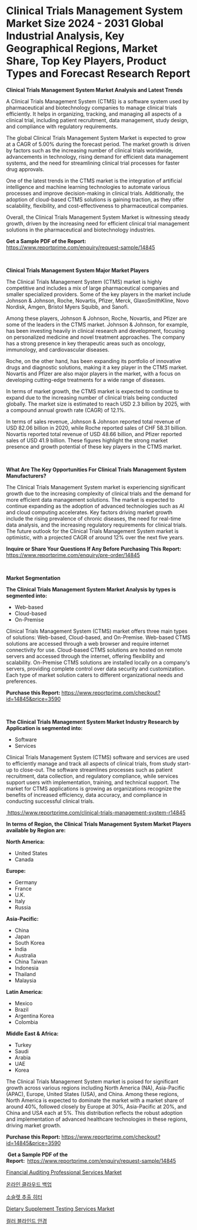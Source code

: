 <p><h1>Clinical Trials Management System Market Size 2024 - 2031 Global Industrial Analysis, Key Geographical Regions, Market Share, Top Key Players, Product Types and Forecast Research Report</h1></p><p><strong>Clinical Trials Management System Market Analysis and Latest Trends</strong></p>
<p><p>A Clinical Trials Management System (CTMS) is a software system used by pharmaceutical and biotechnology companies to manage clinical trials efficiently. It helps in organizing, tracking, and managing all aspects of a clinical trial, including patient recruitment, data management, study design, and compliance with regulatory requirements.</p><p>The global Clinical Trials Management System Market is expected to grow at a CAGR of 5.00% during the forecast period. The market growth is driven by factors such as the increasing number of clinical trials worldwide, advancements in technology, rising demand for efficient data management systems, and the need for streamlining clinical trial processes for faster drug approvals.</p><p>One of the latest trends in the CTMS market is the integration of artificial intelligence and machine learning technologies to automate various processes and improve decision-making in clinical trials. Additionally, the adoption of cloud-based CTMS solutions is gaining traction, as they offer scalability, flexibility, and cost-effectiveness to pharmaceutical companies.</p><p>Overall, the Clinical Trials Management System Market is witnessing steady growth, driven by the increasing need for efficient clinical trial management solutions in the pharmaceutical and biotechnology industries.</p></p>
<p><strong>Get a Sample PDF of the Report:&nbsp;</strong> <a href="https://www.reportprime.com/enquiry/request-sample/14845">https://www.reportprime.com/enquiry/request-sample/14845</a></p>
<p>&nbsp;</p>
<p><strong>Clinical Trials Management System Major Market Players</strong></p>
<p><p>The Clinical Trials Management System (CTMS) market is highly competitive and includes a mix of large pharmaceutical companies and smaller specialized providers. Some of the key players in the market include Johnson & Johnson, Roche, Novartis, Pfizer, Merck, GlaxoSmithKline, Novo Nordisk, Amgen, Bristol Myers Squibb, and Sanofi.</p><p>Among these players, Johnson & Johnson, Roche, Novartis, and Pfizer are some of the leaders in the CTMS market. Johnson & Johnson, for example, has been investing heavily in clinical research and development, focusing on personalized medicine and novel treatment approaches. The company has a strong presence in key therapeutic areas such as oncology, immunology, and cardiovascular diseases.</p><p>Roche, on the other hand, has been expanding its portfolio of innovative drugs and diagnostic solutions, making it a key player in the CTMS market. Novartis and Pfizer are also major players in the market, with a focus on developing cutting-edge treatments for a wide range of diseases.</p><p>In terms of market growth, the CTMS market is expected to continue to expand due to the increasing number of clinical trials being conducted globally. The market size is estimated to reach USD 2.3 billion by 2025, with a compound annual growth rate (CAGR) of 12.1%.</p><p>In terms of sales revenue, Johnson & Johnson reported total revenue of USD 82.06 billion in 2020, while Roche reported sales of CHF 58.31 billion. Novartis reported total revenue of USD 48.66 billion, and Pfizer reported sales of USD 41.9 billion. These figures highlight the strong market presence and growth potential of these key players in the CTMS market.</p></p>
<p>&nbsp;</p>
<p><strong>What Are The Key Opportunities For Clinical Trials Management System Manufacturers?</strong></p>
<p><p>The Clinical Trials Management System market is experiencing significant growth due to the increasing complexity of clinical trials and the demand for more efficient data management solutions. The market is expected to continue expanding as the adoption of advanced technologies such as AI and cloud computing accelerates. Key factors driving market growth include the rising prevalence of chronic diseases, the need for real-time data analysis, and the increasing regulatory requirements for clinical trials. The future outlook for the Clinical Trials Management System market is optimistic, with a projected CAGR of around 12% over the next five years.</p></p>
<p><strong>Inquire or Share Your Questions If Any Before Purchasing This Report:</strong> <a href="https://www.reportprime.com/enquiry/pre-order/14845">https://www.reportprime.com/enquiry/pre-order/14845</a></p>
<p>&nbsp;</p>
<p><strong>Market Segmentation</strong></p>
<p><strong>The Clinical Trials Management System Market Analysis by types is segmented into:</strong></p>
<p><ul><li>Web-based</li><li>Cloud-based</li><li>On-Premise</li></ul></p>
<p><p>Clinical Trials Management System (CTMS) market offers three main types of solutions: Web-based, Cloud-based, and On-Premise. Web-based CTMS solutions are accessed through a web browser and require internet connectivity for use. Cloud-based CTMS solutions are hosted on remote servers and accessed through the internet, offering flexibility and scalability. On-Premise CTMS solutions are installed locally on a company's servers, providing complete control over data security and customization. Each type of market solution caters to different organizational needs and preferences.</p></p>
<p><strong>Purchase this Report:&nbsp;</strong><a href="https://www.reportprime.com/checkout?id=14845&price=3590">https://www.reportprime.com/checkout?id=14845&price=3590</a></p>
<p>&nbsp;</p>
<p><strong>The Clinical Trials Management System Market Industry Research by Application is segmented into:</strong></p>
<p><ul><li>Software</li><li>Services</li></ul></p>
<p><p>Clinical Trials Management System (CTMS) software and services are used to efficiently manage and track all aspects of clinical trials, from study start-up to close-out. The software streamlines processes such as patient recruitment, data collection, and regulatory compliance, while services support users with implementation, training, and technical support. The market for CTMS applications is growing as organizations recognize the benefits of increased efficiency, data accuracy, and compliance in conducting successful clinical trials.</p></p>
<p><a href="https://www.reportprime.com/clinical-trials-management-system-r14845">&nbsp;https://www.reportprime.com/clinical-trials-management-system-r14845</a></p>
<p><strong>In terms of Region, the Clinical Trials Management System Market Players available by Region are:</strong></p>
<p>
    <p> <strong> North America: </strong>
        <ul>
            <li>United States</li>
            <li>Canada</li>
        </ul>
        </p> 
    <p> <strong> Europe: </strong>
        <ul>
            <li>Germany</li>
            <li>France</li>
            <li>U.K.</li>
            <li>Italy</li>
            <li>Russia</li>
        </ul>
        </p> 
    <p> <strong> Asia-Pacific: </strong>
        <ul>
            <li>China</li>
            <li>Japan</li>
            <li>South Korea</li>
            <li>India</li>
            <li>Australia</li>
            <li>China Taiwan</li>
            <li>Indonesia</li>
            <li>Thailand</li>
            <li>Malaysia</li>
        </ul>
        </p> 
    <p> <strong> Latin America: </strong>
        <ul>
            <li>Mexico</li>
            <li>Brazil</li>
            <li>Argentina Korea</li>
            <li>Colombia</li>
        </ul>
        </p> 
    <p> <strong> Middle East & Africa: </strong>
        <ul>
            <li>Turkey</li>
            <li>Saudi</li>
            <li>Arabia</li>
            <li>UAE</li>
            <li>Korea</li>
        </ul>
    </p>
    </p>
<p><p>The Clinical Trials Management System market is poised for significant growth across various regions including North America (NA), Asia-Pacific (APAC), Europe, United States (USA), and China. Among these regions, North America is expected to dominate the market with a market share of around 40%, followed closely by Europe at 30%, Asia-Pacific at 20%, and China and USA each at 5%. This distribution reflects the robust adoption and implementation of advanced healthcare technologies in these regions, driving market growth.</p></p>
<p><strong>Purchase this Report: </strong><a href="https://www.reportprime.com/checkout?id=14845&price=3590">https://www.reportprime.com/checkout?id=14845&price=3590</a></p>
<p>&nbsp;<strong>Get a Sample PDF of the Report:&nbsp;&nbsp;</strong><a href="https://www.reportprime.com/enquiry/request-sample/14845">https://www.reportprime.com/enquiry/request-sample/14845</a></p>
<p><strong></strong></p>
<p><p><a href="https://github.com/LitzyGulgowski2023/Market-Research-Report-List-1/blob/main/financial-auditing-professional-services-market.md">Financial Auditing Professional Services Market</a></p><p><a href="https://medium.com/@conormarvin1936/%EC%98%A8%EB%9D%BC%EC%9D%B8-%ED%81%B4%EB%9D%BC%EC%9A%B0%EB%93%9C-%EB%B0%B1%EC%97%85-%EC%8B%9C%EC%9E%A5-%EC%9C%A0%ED%98%95-%EC%9D%91%EC%9A%A9-%EB%B0%8F-%EC%A7%80%EB%A6%AC%EC%A0%81-%ED%8F%89%EA%B0%80%EB%A5%BC-%ED%8F%AC%EA%B4%84%EC%A0%81%EC%9C%BC%EB%A1%9C-%EA%B2%80%ED%86%A0%ED%95%A8-f795ab8f47c2">온라인 클라우드 백업</a></p><p><a href="https://github.com/EthaWolf/Market-Research-Report-List-1/blob/main/857488075678.md">소슬렛 추출 히터</a></p><p><a href="https://github.com/HarmonyBogan1944/Market-Research-Report-List-1/blob/main/dietary-supplement-testing-services-market.md">Dietary Supplement Testing Services Market</a></p><p><a href="https://medium.com/@jasonalter89657w/%EC%83%89%EB%A7%B9-%EC%95%88%EA%B2%BD-%EC%8B%9C%EC%9E%A5-%EA%B2%BD%EC%9F%81-%EB%B6%84%EC%84%9D-%EC%8B%9C%EC%9E%A5-%EB%8F%99%ED%96%A5-%EB%B0%8F-2031%EB%85%84%EA%B9%8C%EC%A7%80%EC%9D%98-%EC%98%88%EC%B8%A1-e0df856737e1">컬러 블라인드 안경</a></p></p>